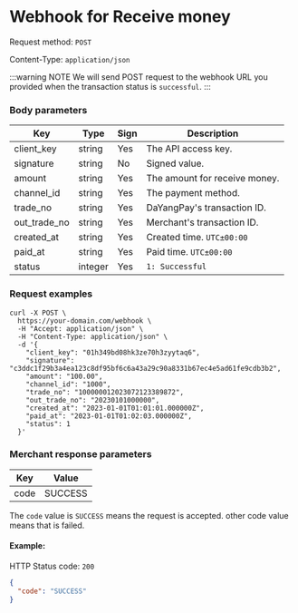 # Webhook for Receive money 

Request method: `POST`

Content-Type: `application/json`

:::warning NOTE
We will send POST request to the webhook URL you provided when the transaction status is `successful`.
:::

### Body parameters <Badge type="tip" text="Body" vertical="top" />

| Key          | Type    | Sign | Description                   |
|--------------|---------|------|-------------------------------|
| client_key   | string  | Yes  | The API access key.           |
| signature    | string  | No   | Signed value.                 |
| amount       | string  | Yes  | The amount for receive money. |
| channel_id   | string  | Yes  | The payment method.           |
| trade_no     | string  | Yes  | DaYangPay's transaction ID.   |
| out_trade_no | string  | Yes  | Merchant's transaction ID.    |
| created_at   | string  | Yes  | Created time. `UTC±00:00`     |
| paid_at      | string  | Yes  | Paid time. `UTC±00:00`        |
| status       | integer | Yes  | `1: Successful`               |

### Request examples

```shell{11,14}
curl -X POST \
  https://your-domain.com/webhook \
  -H "Accept: application/json" \
  -H "Content-Type: application/json" \
  -d '{
    "client_key": "01h349bd08hk3ze70h3zyytaq6",
    "signature": "c3ddc1f29b3a4ea123c8df95bf6c6a43a29c90a8331b67ec4e5ad61fe9cdb3b2",
    "amount": "100.00",
    "channel_id": "1000",
    "trade_no": "100000012023072123389872",
    "out_trade_no": "20230101000000",
    "created_at": "2023-01-01T01:01:01.000000Z",
    "paid_at": "2023-01-01T01:02:03.000000Z",
    "status": 1
  }'
```

### Merchant response parameters

| Key  | Value    |
|------|----------|
| code | SUCCESS  |

The `code` value is `SUCCESS` means the request is  accepted. other code value means that is failed.

#### Example:

HTTP Status code: `200`

```json
{
  "code": "SUCCESS"
}
```
